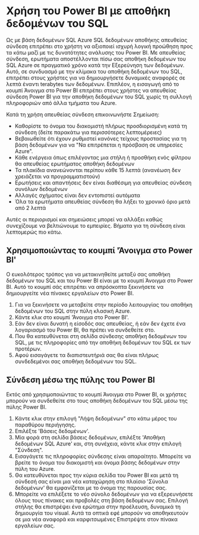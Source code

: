 <properties
   pageTitle="Χρήση του Power BI με αποθήκη δεδομένων του SQL | Microsoft Azure"
   description="Συμβουλές για χρήση του Power BI με αποθήκη δεδομένων του SQL Azure για την ανάπτυξη λύσεων."
   services="sql-data-warehouse"
   documentationCenter="NA"
   authors="lodipalm"
   manager="barbkess"
   editor=""/>

<tags
   ms.service="sql-data-warehouse"
   ms.devlang="NA"
   ms.topic="article"
   ms.tgt_pltfrm="NA"
   ms.workload="data-services"
   ms.date="05/31/2016"
   ms.author="lodipalm;barbkess;sonyama"/>

# <a name="use-power-bi-with-sql-data-warehouse"></a>Χρήση του Power BI με αποθήκη δεδομένων του SQL
Ως με βάση δεδομένων SQL Azure SQL δεδομένων αποθήκης απευθείας σύνδεση επιτρέπει στο χρήστη να αξιοποιεί ισχυρή λογική προώθηση προς τα κάτω μαζί με τις δυνατότητες ανάλυσης του Power BI.  Με απευθείας σύνδεση, ερωτήματα αποστέλλονται πίσω σας αποθήκη δεδομένων του SQL Azure σε πραγματικό χρόνο κατά την Εξερεύνηση των δεδομένων.  Αυτό, σε συνδυασμό με την κλίμακα του αποθήκη δεδομένων του SQL, επιτρέπει στους χρήστες για να δημιουργήσετε δυναμικές αναφορές σε λεπτά έναντι terabytes των δεδομένων.  Επιπλέον, η εισαγωγή από το κουμπί Άνοιγμα στο Power BI επιτρέπει στους χρήστες να απευθείας σύνδεση Power BI για την αποθήκη δεδομένων του SQL χωρίς τη συλλογή πληροφοριών από άλλα τμήματα του Azure.

Κατά τη χρήση απευθείας σύνδεση επικοινωνήστε Σημείωση:

+ Καθορίστε το όνομα του διακομιστή πλήρως προσδιορισμένη κατά τη σύνδεση (δείτε παρακάτω για περισσότερες λεπτομέρειες)
+ Βεβαιωθείτε ότι έχουν ρυθμιστεί κανόνες τείχους προστασίας για τη βάση δεδομένων για να "Να επιτρέπεται η πρόσβαση σε υπηρεσίες Azure".
+ Κάθε ενέργεια όπως επιλέγοντας μια στήλη ή προσθήκη ενός φίλτρου θα απευθείας ερωτήματος αποθήκη δεδομένων
+ Τα πλακίδια ανανεώνονται περίπου κάθε 15 λεπτά (ανανέωση δεν χρειάζεται να προγραμματιστούν)
+ Ερωτήσεις και απαντήσεις δεν είναι διαθέσιμη για απευθείας σύνδεση συνόλων δεδομένων
+ Αλλαγές σχήματος είναι δεν εντοπιστεί αυτόματα
+ Όλα τα ερωτήματα απευθείας σύνδεση θα λήξει το χρονικό όριο μετά από 2 λεπτά

Αυτές οι περιορισμοί και σημειώσεις μπορεί να αλλάξει καθώς συνεχίζουμε να βελτιώνουμε το εμπειρίες. Βήματα για τη σύνδεση είναι λεπτομερώς πιο κάτω.  

## <a name="using-the-open-in-power-bi-button"></a>Χρησιμοποιώντας το κουμπί 'Άνοιγμα στο Power BI'
Ο ευκολότερος τρόπος για να μετακινηθείτε μεταξύ σας αποθήκη δεδομένων του SQL και του Power BI είναι με το κουμπί Άνοιγμα στο Power BI. Αυτό το κουμπί σάς επιτρέπει να απρόσκοπτα ξεκινήσετε να δημιουργείτε νέα πίνακες εργαλείων στο Power BI.  

1.  Για να ξεκινήσετε να μεταβείτε στην περίοδο λειτουργίας του αποθήκη δεδομένων του SQL στην πύλη κλασική Azure.
2.  Κάντε κλικ στο κουμπί 'Άνοιγμα στο Power BI'.
3.  Εάν δεν είναι δυνατή η είσοδός σας απευθείας, ή εάν δεν έχετε ένα λογαριασμό του Power BI, θα πρέπει να συνδεθείτε στο.  
4.  Που θα κατευθύνεται στη σελίδα σύνδεσης αποθήκη δεδομένων του SQL, με τις πληροφορίες από την αποθήκη δεδομένων του SQL εκ των προτέρων.
5.  Αφού εισαγάγετε τα διαπιστευτήριά σας θα είναι πλήρως συνδεδεμένοι σας αποθήκη δεδομένων του SQL.

## <a name="connecting-through-the-power-bi-portal"></a>Σύνδεση μέσω της πύλης του Power BI
Εκτός από χρησιμοποιώντας το κουμπί Άνοιγμα στο Power BI, οι χρήστες μπορούν να συνδεθείτε στο τους αποθήκη δεδομένων του SQL μέσω της πύλης Power BI.

1.  Κάντε κλικ στην επιλογή "Λήψη δεδομένων" στο κάτω μέρος του παραθύρου περιήγησης.
2.  Επιλέξτε 'Βάσεις δεδομένων'.
3.  Μία φορά στη σελίδα βάσεις δεδομένων, επιλέξτε 'Αποθήκη δεδομένων SQL Azure' και, στη συνέχεια, κάντε κλικ στην επιλογή "Σύνδεση".
4.  Εισαγάγετε τις πληροφορίες σύνδεσης είναι απαραίτητο.  Μπορείτε να βρείτε το όνομα του διακομιστή και όνομα βάσης δεδομένων στην πύλη του Azure.
5.  Θα κατευθύνεται προς την κύρια σελίδα του Power BI και μετά τη σύνδεσή σας είναι μια νέα καταχώρηση στο πλαίσιο 'Σύνολα δεδομένων' θα εμφανίζεται με το όνομα της παρουσίας σας.  
6.   Μπορείτε να επιλέξετε το νέο σύνολο δεδομένων για να εξερευνήσετε όλους τους πίνακες και προβολές στη βάση δεδομένων σας. Επιλογή στήλης θα επιστρέψει ένα ερώτημα στην προέλευση, δυναμικά τη δημιουργία του visual. Αυτά τα οπτικά εφέ μπορούν να αποθηκευτούν σε μια νέα αναφορά και καρφιτσωμένες Επιστρέψτε στον πίνακα εργαλείων σας.

<!--Image references-->

<!--Article references-->
[SQL Data Warehouse development overview]:  ./sql-data-warehouse-overview-develop/
[SQL Data Warehouse integration overview]:  ./sql-data-warehouse-overview-integration/

<!--MSDN references-->

<!--Other Web references-->
